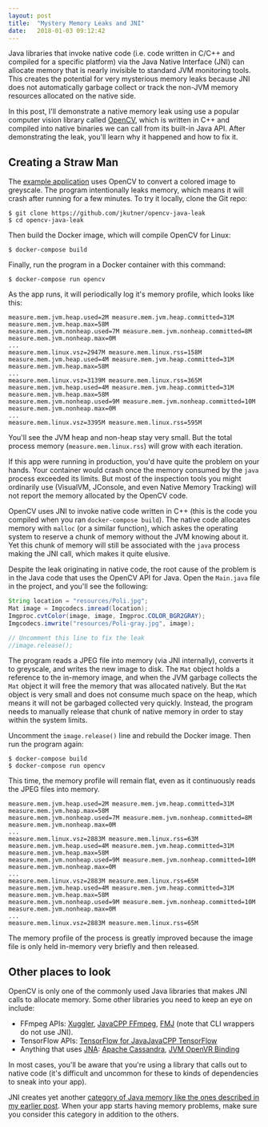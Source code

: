 ```yaml
---
layout: post
title:  "Mystery Memory Leaks and JNI"
date:   2018-01-03 09:12:42
---
```



Java libraries that invoke native code (i.e. code written in C/C++ and compiled for a specific platform) via the Java Native Interface (JNI) can allocate memory that is nearly invisible to standard JVM monitoring tools. This creates the potential for very mysterious memory leaks because JNI does not automatically garbage collect or track the non-JVM memory resources allocated on the native side.

In this post, I'll demonstrate a native memory leak using use a popular computer vision library called [OpenCV](https://opencv.org/), which is written in C++ and compiled into native binaries we can call from its built-in Java API. After demonstrating the leak, you'll learn why it happened and how to fix it.

## Creating a Straw Man

The [example application](https://github.com/jkutner/opencv-java-leak) uses OpenCV to convert a colored image to greyscale. The program intentionally leaks memory, which means it will crash after running for a few minutes. To try it locally, clone the Git repo:

```sh-session
$ git clone https://github.com/jkutner/opencv-java-leak
$ cd opencv-java-leak
```

Then build the Docker image, which will compile OpenCV for Linux:

```sh-session
$ docker-compose build
```

Finally, run the program in a Docker container with this command:

```sh-session
$ docker-compose run opencv
```

As the app runs, it will periodically log it's memory profile, which looks like this:

```
measure.mem.jvm.heap.used=2M measure.mem.jvm.heap.committed=31M measure.mem.jvm.heap.max=58M
measure.mem.jvm.nonheap.used=7M measure.mem.jvm.nonheap.committed=8M measure.mem.jvm.nonheap.max=0M
...
measure.mem.linux.vsz=2947M measure.mem.linux.rss=158M
measure.mem.jvm.heap.used=4M measure.mem.jvm.heap.committed=31M measure.mem.jvm.heap.max=58M
...
measure.mem.linux.vsz=3139M measure.mem.linux.rss=365M
measure.mem.jvm.heap.used=4M measure.mem.jvm.heap.committed=31M measure.mem.jvm.heap.max=58M
measure.mem.jvm.nonheap.used=9M measure.mem.jvm.nonheap.committed=10M measure.mem.jvm.nonheap.max=0M
...
measure.mem.linux.vsz=3395M measure.mem.linux.rss=595M
```

You'll see the JVM heap and non-heap stay very small. But the total process memory (`measure.mem.linux.rss`) will grow with each iteration.

If this app were running in production, you'd have quite the problem on your hands. Your container would crash once the memory consumed by the `java` process exceeded its limits. But most of the inspection tools you might ordinarily use (VisualVM, JConsole, and even Native Memory Tracking) will not report the memory allocated by the OpenCV code.

OpenCV uses JNI to invoke native code written in C++ (this is the code you compiled when you ran `docker-compose build`). The native code allocates memory with `malloc` (or a similar function), which askes the operating system to reserve a chunk of memory without the JVM knowing about it. Yet this chunk of memory will still be associated with the `java` process making the JNI call, which makes it quite elusive.

Despite the leak originating in native code, the root cause of the problem is in the Java code that uses the OpenCV API for Java. Open the `Main.java` file in the project, and you'll see the following:

```java
String location = "resources/Poli.jpg";
Mat image = Imgcodecs.imread(location);
Imgproc.cvtColor(image, image, Imgproc.COLOR_BGR2GRAY);
Imgcodecs.imwrite("resources/Poli-gray.jpg", image);

// Uncomment this line to fix the leak
//image.release();
```

The program reads a JPEG file into memory (via JNI internally), converts it to greyscale, and writes the new image to disk. The `Mat` object holds a reference to the in-memory image, and when the JVM garbage collects the `Mat` object it will free the memory that was allocated natively. But the `Mat` object is very small and does not consume much space on the heap, which means it will not be garbaged collected very quickly. Instead, the program needs to manually release that chunk of native memory in order to stay within the system limits.

Uncomment the `image.release()` line and rebuild the Docker image. Then run the program again:

```
$ docker-compose build
$ docker-compose run opencv
```

This time, the memory profile will remain flat, even as it continuously reads the JPEG files into memory.

```
measure.mem.jvm.heap.used=2M measure.mem.jvm.heap.committed=31M measure.mem.jvm.heap.max=58M
measure.mem.jvm.nonheap.used=7M measure.mem.jvm.nonheap.committed=8M measure.mem.jvm.nonheap.max=0M
...
measure.mem.linux.vsz=2883M measure.mem.linux.rss=63M
measure.mem.jvm.heap.used=4M measure.mem.jvm.heap.committed=31M measure.mem.jvm.heap.max=58M
measure.mem.jvm.nonheap.used=9M measure.mem.jvm.nonheap.committed=10M measure.mem.jvm.nonheap.max=0M
...
measure.mem.linux.vsz=2883M measure.mem.linux.rss=65M
measure.mem.jvm.heap.used=4M measure.mem.jvm.heap.committed=31M measure.mem.jvm.heap.max=58M
measure.mem.jvm.nonheap.used=9M measure.mem.jvm.nonheap.committed=10M measure.mem.jvm.nonheap.max=0M
...
measure.mem.linux.vsz=2883M measure.mem.linux.rss=65M
```

The memory profile of the process is greatly improved because the image file is only held in-memory very briefly and then released.

## Other places to look

OpenCV is only one of the commonly used Java libraries that makes JNI calls to allocate memory. Some other libraries you need to keep an eye on include:

* FFmpeg APIs: [Xuggler](http://www.xuggle.com/xuggler/), [JavaCPP FFmpeg](https://github.com/bytedeco/javacpp-presets/tree/master/ffmpeg), [FMJ](http://fmj-sf.net/index.php) (note that CLI wrappers do not use JNI).
* TensorFlow APIs: [TensorFlow for Java](https://www.tensorflow.org/api_docs/java/reference/org/tensorflow/package-summary)[JavaCPP TensorFlow](https://github.com/bytedeco/javacpp-presets/tree/master/tensorflow)
* Anything that uses [JNA](https://github.com/java-native-access/jna): [Apache Cassandra](http://cassandra.apache.org/), [JVM OpenVR Binding](https://github.com/kotlin-graphics/openvr)

In most cases, you'll be aware that you're using a library that calls out to native code (it's difficult and uncommon for these to kinds of dependencies to sneak into your app).

JNI creates yet another [category of Java memory like the ones described in my earlier post](http://jkutner.github.io/2017/04/28/oh-the-places-your-java-memory-goes.html). When your app starts having memory problems, make sure you consider this category in addition to the others.
